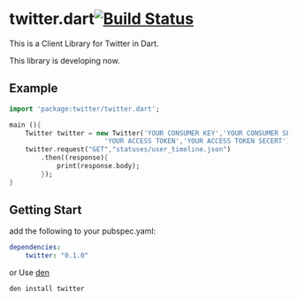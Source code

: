 twitter.dart[![Build Status](https://travis-ci.org/sh4869/twitter.dart.svg?branch=master)](https://travis-ci.org/sh4869/twitter.dart)
====

This is a Client Library for Twitter in Dart.

This library is developing now.

## Example

```dart
import 'package:twitter/twitter.dart';

main (){
	Twitter twitter = new Twitter('YOUR CONSUMER KEY','YOUR CONSUMER SERCRET',
						'YOUR ACCESS TOKEN','YOUR ACCESS TOKEN SECERT');
	twitter.request("GET","statuses/user_timeline.json")
		.then((response){
			print(response.body);
		});
}
```

## Getting Start

add the following to your pubspec.yaml:

```yaml
dependencies:
	twitter: "0.1.0"
```

or Use [den](https://github.com/seaneagan/den) 

```
den install twitter
```

